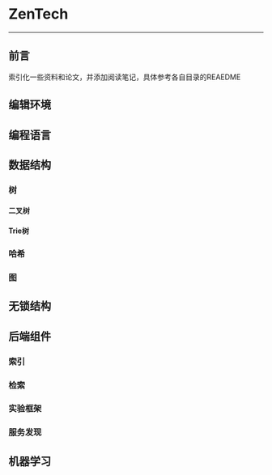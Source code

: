 # ZenTech
-----
## 前言

索引化一些资料和论文，并添加阅读笔记，具体参考各自目录的REAEDME

## 编辑环境

## 编程语言

## 数据结构

### 树
#### 二叉树

#### Trie树

### 哈希

### 图
## 无锁结构

## 后端组件


### 索引

### 检索

### 实验框架

### 服务发现

## 机器学习
